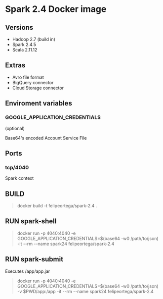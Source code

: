 # Spark 2.4 Docker image

## Versions

* Hadoop 2.7 (build in)
* Spark 2.4.5
* Scala 2.11.12

## Extras

* Avro file format
* BigQuery connector
* Cloud Storage connector

## Enviroment variables

### GOOGLE_APPLICATION_CREDENTIALS

(optional)

Base64's encoded Account Service File

## Ports

### tcp/4040

Spark context

## BUILD

> docker build -t felipeortega/spark-2.4 .

## RUN spark-shell

> docker run -p 4040:4040 -e GOOGLE_APPLICATION_CREDENTIALS=$(base64 -w0 /path/to/json) -it --rm --name spark24 felipeortega/spark-2.4

## RUN spark-submit

Executes /app/app.jar

> docker run -p 4040:4040 -e GOOGLE_APPLICATION_CREDENTIALS=$(base64 -w0 /path/to/json) -v $PWD/app:/app -it --rm --name spark24 felipeortega/spark-2.4
